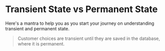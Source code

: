 # Transient State vs Permanent State

Here's a mantra to help you as you start your journey on understanding transient and permanent state.

> Customer choices are transient until they are saved in the database, where it is permanent.

